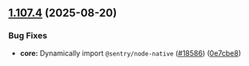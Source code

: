## [1.107.4](https://github.com/n8n-io/n8n/compare/n8n@1.107.3...n8n@1.107.4) (2025-08-20)


### Bug Fixes

* **core:** Dynamically import `@sentry/node-native` ([#18586](https://github.com/n8n-io/n8n/issues/18586)) ([0e7cbe8](https://github.com/n8n-io/n8n/commit/0e7cbe8d978fe0119e70237f6e7784908193a6d3))
